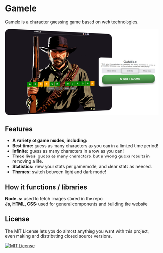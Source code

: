 # Gamele
 Gamele is a character guessing game based on web technologies.

<p align="center">
  <img src="img/gamele_preview.png" alt="Gamele Preview">
</p>

## Features

- **A variety of game modes, including:**
- **Best time:** guess as many characters as you can in a limited time period!
- **Infinite:** guess as many characters in a row as you can!
- **Three lives:** guess as many characters, but a wrong guess results in removing a life.
- **Statistics:** view your stats per gamemode, and clear stats as needed.
- **Themes:** switch between light and dark mode!

## How it functions / libraries

**Node.js:** used to fetch images stored in the repo   
**Js, HTML, CSS:** used for general components and building the website

## License

The MIT License lets you do almost anything you want with this project, even making and distributing closed source versions.

[![MIT License](https://img.shields.io/badge/License-MIT-green.svg)](https://choosealicense.com/licenses/mit/)
